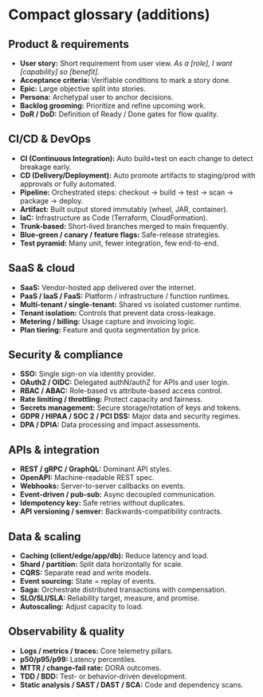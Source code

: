 # Compact glossary (additions)

## Product & requirements

* **User story:** Short requirement from user view. *As a \[role], I want \[capability] so \[benefit].*
* **Acceptance criteria:** Verifiable conditions to mark a story done.
* **Epic:** Large objective split into stories.
* **Persona:** Archetypal user to anchor decisions.
* **Backlog grooming:** Prioritize and refine upcoming work.
* **DoR / DoD:** Definition of Ready / Done gates for flow quality.

## CI/CD & DevOps

* **CI (Continuous Integration):** Auto build+test on each change to detect breakage early.
* **CD (Delivery/Deployment):** Auto promote artifacts to staging/prod with approvals or fully automated.
* **Pipeline:** Orchestrated steps: checkout → build → test → scan → package → deploy.
* **Artifact:** Built output stored immutably (wheel, JAR, container).
* **IaC:** Infrastructure as Code (Terraform, CloudFormation).
* **Trunk-based:** Short-lived branches merged to main frequently.
* **Blue-green / canary / feature flags:** Safe-release strategies.
* **Test pyramid:** Many unit, fewer integration, few end-to-end.

## SaaS & cloud

* **SaaS:** Vendor-hosted app delivered over the internet.
* **PaaS / IaaS / FaaS:** Platform / infrastructure / function runtimes.
* **Multi-tenant / single-tenant:** Shared vs isolated customer runtime.
* **Tenant isolation:** Controls that prevent data cross-leakage.
* **Metering / billing:** Usage capture and invoicing logic.
* **Plan tiering:** Feature and quota segmentation by price.

## Security & compliance

* **SSO:** Single sign-on via identity provider.
* **OAuth2 / OIDC:** Delegated authN/authZ for APIs and user login.
* **RBAC / ABAC:** Role-based vs attribute-based access control.
* **Rate limiting / throttling:** Protect capacity and fairness.
* **Secrets management:** Secure storage/rotation of keys and tokens.
* **GDPR / HIPAA / SOC 2 / PCI DSS:** Major data and security regimes.
* **DPA / DPIA:** Data processing and impact assessments.

## APIs & integration

* **REST / gRPC / GraphQL:** Dominant API styles.
* **OpenAPI:** Machine-readable REST spec.
* **Webhooks:** Server-to-server callbacks on events.
* **Event-driven / pub-sub:** Async decoupled communication.
* **Idempotency key:** Safe retries without duplicates.
* **API versioning / semver:** Backwards-compatibility contracts.

## Data & scaling

* **Caching (client/edge/app/db):** Reduce latency and load.
* **Shard / partition:** Split data horizontally for scale.
* **CQRS:** Separate read and write models.
* **Event sourcing:** State = replay of events.
* **Saga:** Orchestrate distributed transactions with compensation.
* **SLO/SLI/SLA:** Reliability target, measure, and promise.
* **Autoscaling:** Adjust capacity to load.

## Observability & quality

* **Logs / metrics / traces:** Core telemetry pillars.
* **p50/p95/p99:** Latency percentiles.
* **MTTR / change-fail rate:** DORA outcomes.
* **TDD / BDD:** Test- or behavior-driven development.
* **Static analysis / SAST / DAST / SCA:** Code and dependency scans.
